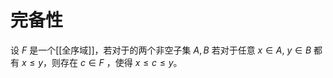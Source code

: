 # 完备性

设 $F$ 是一个[[全序域]]，若对于的两个非空子集 $A,B$ 若对于任意 $x \in A,\ y \in B$ 都有 $x \leq y$，则存在 $c \in F$ ，使得 $x \leq c \leq y$。